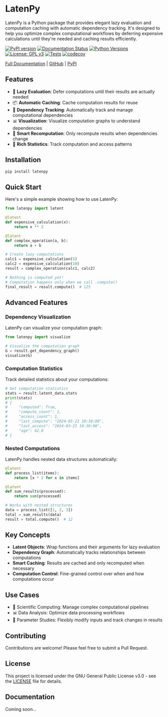 # LatenPy

LatenPy is a Python package that provides elegant lazy evaluation and computation caching with automatic dependency tracking. It's designed to help you optimize complex computational workflows by deferring expensive calculations until they're needed and caching results efficiently.

[![PyPI version](https://badge.fury.io/py/latenpy.svg)](https://badge.fury.io/py/latenpy)
[![Documentation Status](https://readthedocs.org/projects/latenpy/badge/?version=latest)](https://latenpy.readthedocs.io/en/latest/?badge=latest)
[![Python Versions](https://img.shields.io/pypi/pyversions/latenpy.svg)](https://pypi.org/project/latenpy/)
[![License: GPL v3](https://img.shields.io/badge/License-GPLv3-blue.svg)](https://www.gnu.org/licenses/gpl-3.0)
[![Tests](https://github.com/landoskape/latenpy/actions/workflows/tests.yml/badge.svg)](https://github.com/landoskape/latenpy/actions/workflows/tests.yml)
[![codecov](https://codecov.io/gh/landoskape/latenpy/branch/main/graph/badge.svg)](https://codecov.io/gh/landoskape/latenpy)

[Full Documentation](https://latenpy.readthedocs.io/) | [GitHub](https://github.com/landoskape/latenpy) | [PyPI](https://pypi.org/project/latenpy/)


## Features

- 🦥 **Lazy Evaluation**: Defer computations until their results are actually needed
- 📦 **Automatic Caching**: Cache computation results for reuse
- 🔄 **Dependency Tracking**: Automatically track and manage computational dependencies
- 📊 **Visualization**: Visualize computation graphs to understand dependencies
- 🎯 **Smart Recomputation**: Only recompute results when dependencies change
- 📝 **Rich Statistics**: Track computation and access patterns

## Installation
```bash
pip install latenpy
```

## Quick Start

Here's a simple example showing how to use LatenPy:

```python
from latenpy import latent

@latent
def expensive_calculation(x):
    return x ** 2

@latent
def complex_operation(a, b):
    return a + b

# Create lazy computations
calc1 = expensive_calculation(5)
calc2 = expensive_calculation(10)
result = complex_operation(calc1, calc2)

# Nothing is computed yet!
# Computation happens only when we call .compute()
final_result = result.compute()  # 125
```

## Advanced Features

### Dependency Visualization

LatenPy can visualize your computation graph:

```python
from latenpy import visualize

# Visualize the computation graph
G = result.get_dependency_graph()
visualize(G)
```

### Computation Statistics

Track detailed statistics about your computations:

```python
# Get computation statistics
stats = result.latent_data.stats
print(stats)
# {
#     "computed": True,
#     "compute_count": 1,
#     "access_count": 1,
#     "last_compute": "2024-03-21 10:30:00",
#     "last_access": "2024-03-21 10:30:00",
#     "age": 42.0
# }
```

### Nested Computations

LatenPy handles nested data structures automatically:

```python
@latent
def process_list(items):
    return [x * 2 for x in items]

@latent
def sum_results(processed):
    return sum(processed)

# Works with nested structures
data = process_list([1, 2, 3])
total = sum_results(data)
result = total.compute()  # 12
```

## Key Concepts

- **Latent Objects**: Wrap functions and their arguments for lazy evaluation
- **Dependency Graph**: Automatically tracks relationships between computations
- **Smart Caching**: Results are cached and only recomputed when necessary
- **Computation Control**: Fine-grained control over when and how computations occur

## Use Cases

- 🔬 Scientific Computing: Manage complex computational pipelines
- 📊 Data Analysis: Optimize data processing workflows
- 🔄 Parameter Studies: Flexibly modify inputs and track changes in results

## Contributing

Contributions are welcome! Please feel free to submit a Pull Request.

## License

This project is licensed under the GNU General Public License v3.0 - see the [LICENSE](LICENSE) file for details.

## Documentation

Coming soon...